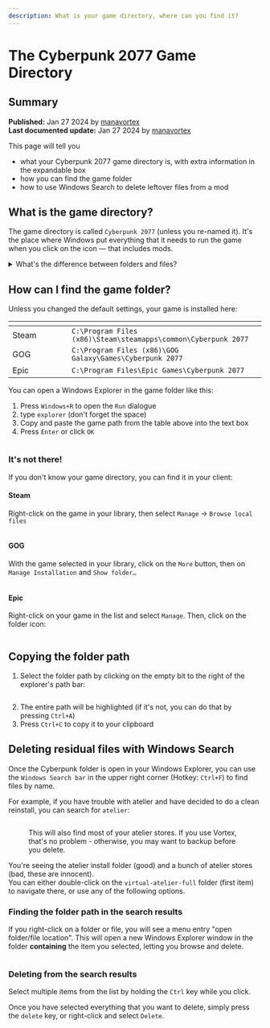 ```yaml
---
description: What is your game directory, where can you find it?
---
```


# The Cyberpunk 2077 Game Directory

## Summary

**Published:** Jan 27 2024 by [manavortex](https://app.gitbook.com/u/NfZBoxGegfUqB33J9HXuCs6PVaC3 "mention")\
**Last documented update:** Jan 27 2024 by [manavortex](https://app.gitbook.com/u/NfZBoxGegfUqB33J9HXuCs6PVaC3 "mention")

This page will tell you

* what your Cyberpunk 2077 game directory is, with extra information in the expandable box
* how you can find the game folder
* how to use Windows Search to delete leftover files from a mod

## What is the game directory?

The game directory is called `Cyberpunk 2077` (unless you re-named it). It's the place where Windows put everything that it needs to run the game when you click on the icon — that includes mods.

<details>

<summary>What's the difference between folders and files?</summary>

_Most of us Netrunners have grown up with this and are using it every day for literal decades, so this kind of knowledge is considered pretty basic — but if you don't have it, don't feel bad! I won't explain everything in detail here, but there's a great guide on_ [_uis.georgetown.edu_](https://uis.georgetown.edu/file-explorer/) _on how to use the Windows File Explorer._&#x20;

A **folder** (also called **directory**) has a yellow icon: 📁\
It's a container for **files** and other folders.&#x20;

A **file** can be anything and have any kind of icon. They don't usually contain other files or folders, although exceptions exist.

You browse through this using the Windows Explorer.

Click on the picture below to zoom in!

<img src="../../../.gitbook/assets/cyberpunk_dir_windows_explorer.png" alt="" data-size="original">



</details>

## How can I find the game folder?

Unless you changed the default settings, your game is installed here:

<table data-header-hidden><thead><tr><th width="102"></th><th></th></tr></thead><tbody><tr><td>Steam</td><td><code>C:\Program Files (x86)\Steam\steamapps\common\Cyberpunk 2077</code></td></tr><tr><td>GOG</td><td><code>C:\Program Files (x86)\GOG Galaxy\Games\Cyberpunk 2077</code></td></tr><tr><td>Epic</td><td><code>C:\Program Files\Epic Games\Cyberpunk 2077</code></td></tr></tbody></table>

You can open a Windows Explorer in the game folder like this:

1. Press `Windows+R` to open the `Run` dialogue
2. type `explorer` (don't forget the space)
3. Copy and paste the game path from the table above into the text box
4. Press `Enter` or click `OK`

<figure><img src="../../../.gitbook/assets/game_folder_open_explorer.png" alt=""><figcaption></figcaption></figure>

### It's not there!

If you don't know your game directory, you can find it in your client:

#### Steam

Right-click on the game in your library, then select `Manage` -> `Browse local files`

<figure><img src="../../../.gitbook/assets/cyberpunk_game_directory_steam.png" alt=""><figcaption></figcaption></figure>

#### GOG

With the game selected in your library, click on the `More` button, then on `Manage Installation` and `Show folder…`

<figure><img src="../../../.gitbook/assets/cyberpunk_dir_gog_show_files.png" alt=""><figcaption></figcaption></figure>

#### Epic

Right-click on your game in the list and select `Manage`. Then, click on the folder icon:

<figure><img src="../../../.gitbook/assets/cyberpunk_game_directory_epic.png" alt=""><figcaption></figcaption></figure>

## Copying the folder path

1. Select the folder path by clicking on the empty bit to the right of the explorer's path bar:

<figure><img src="../../../.gitbook/assets/image (2) (1) (1).png" alt=""><figcaption></figcaption></figure>

2. The entire path will be highlighted (if it's not, you can do that by pressing `Ctrl+A`)
3. Press `Ctrl+C` to copy it to your clipboard

## Deleting residual files with Windows Search

Once the Cyberpunk folder is open in your Windows Explorer, you can use the `Windows Search bar` in the upper right corner (Hotkey: `Ctrl+F`) to find files by name.&#x20;

For example, if you have trouble with atelier and have decided to do a clean reinstall, you can search for `atelier`:

<figure><img src="../../../.gitbook/assets/using_windows_search.png" alt=""><figcaption><p>This will also find most of your atelier stores. If you use Vortex, that's no problem - otherwise, you may want to backup before you delete.</p></figcaption></figure>

You're seeing the atelier install folder (good) and a bunch of atelier stores (bad, these are innocent). \
You can either double-click on the `virtual-atelier-full` folder (first item) to navigate there, or use any of the following options.

### Finding the folder path in the search results

If you right-click on a folder or file, you will see a menu entry "open folder/file location". This will open a new Windows Explorer window in the folder **containing** the item you selected, letting you browse and delete.

<figure><img src="../../../.gitbook/assets/windows_search_open_folder.png" alt=""><figcaption></figcaption></figure>

### Deleting from the search results

Select multiple items from the list by holding the `Ctrl` key while you click.&#x20;

Once you have selected everything that you want to delete, simply press the `delete` key, or right-click and select `Delete`.

